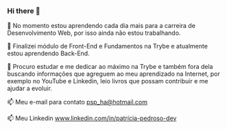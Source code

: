 ### Hi there 👋

🔭 No momento estou aprendendo cada dia mais para a carreira de Desenvolvimento Web, 
por isso ainda não estou trabalhando.

🌱 Finalizei módulo de Front-End e Fundamentos na Trybe e atualmente estou aprendendo Back-End.

👯 Procuro estudar e me dedicar ao máximo na Trybe e também fora dela buscando informações que
agreguem ao meu aprendizado na Internet, por exemplo no YouTube e Linkedin, leio livros que possam 
contribuir e me ajudar a evoluir.

📫 Meu e-mail para contato psp_ha@hotmail.com

📫 Meu Linkedin www.linkedin.com/in/patrícia-pedroso-dev
